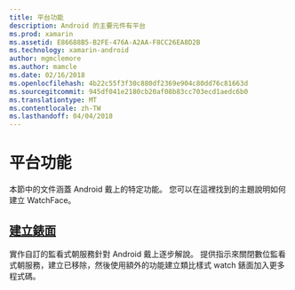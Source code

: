 ```yaml
---
title: 平台功能
description: Android 的主要元件有平台
ms.prod: xamarin
ms.assetid: E86688B5-B2FE-476A-A2AA-F8CC26EA8D2B
ms.technology: xamarin-android
author: mgmclemore
ms.author: mamcle
ms.date: 02/16/2018
ms.openlocfilehash: 4b22c55f3f30c880df2369e904c80dd76c81663d
ms.sourcegitcommit: 945df041e2180cb20af08b83cc703ecd1aedc6b0
ms.translationtype: MT
ms.contentlocale: zh-TW
ms.lasthandoff: 04/04/2018
---
```

# <a name="platform-features"></a>平台功能

本節中的文件涵蓋 Android 戴上的特定功能。 您可以在這裡找到的主題說明如何建立 WatchFace。
 
##  <a name="creating-a-watch-faceandroidwearplatformcreating-a-watchfacemd"></a>[建立錶面](~/android/wear/platform/creating-a-watchface.md)

實作自訂的監看式朝服務針對 Android 戴上逐步解說。 提供指示來關閉數位監看式朝服務，建立已移除，然後使用額外的功能建立類比樣式 watch 錶面加入更多程式碼。
